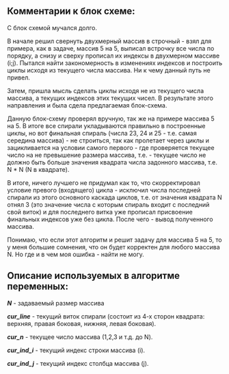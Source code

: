 ## Комментарии к блок схеме:

С блок схемой мучался долго.

В начале решил свернуть двухмерный массив в строчный - взял для примера, как в задаче, массив 5 на 5, выписал встрочку все числа по порядку, а снизу и сверху прописал их индексы в двухмерном массиве (i;j). Пытался найти закономерность в изменениях индексов и построить циклы исходя из текущего числа массива. Ни к чему данный путь не привел.

Затем, пришла мысль сделать циклы исходя не из текущего числа массива, а текущих индексов этих текущих чисел. В результате этого направления и была сдела предлагаемая блок-схема.

Данную блок-схему проверял вручную, так же на примере массива 5 на 5. В итоге все спирали укладываются правильно в построенные циклы, но вот финальная спираль (числа 23, 24 и 25 - т.е. самая середина массива) - не строиться, так как пролетает через циклы и зацикливается на условии самого первого - где проверяется текущее число на не превышение размера массива, т.е. - текущее число не должно быть больше значения квадрата числа задонного массива, т.е. N * N (N в квадрате).

В итоге, ничего лучшего не придумал как то, что скорректировал условие превого (входящего) цикла - исключил числа последней спирали из этого основного каскада циклов, т.е. от значения квадрата N отнял 3 (это значение числа с которым спираль входит с последний свой виток) и для последнего витка уже прописал присвоение финальных индексов уже без цикла. После чего - вывод полученного массива.

Понимаю, что если этот алгоритм и решит задачу для массива 5 на 5, то у меня большие сомнения, что он будет корректен для любого массива N. Но где и в чем моя ошибка - найти не могу.


## Описание используемых в алгоритме переменных:

_**N**_ - задаваемый размер массива

_**cur_line**_ - текущий виток спирали (состоит из 4-х сторон квадрата: верхняя, правая боковая, нижняя, левая боковая).

_**cur_n**_ - текущее число массива (1,2,3 и т.д. до N).

_**cur_ind_i**_ - текущий индекс строки массива (i).

_**cur_ind_j**_ - текущий индекс столбца массива (j).


